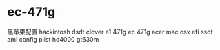 # ec-471g
黑苹果配置 hackintosh dsdt clover e1 471g ec 471g acer mac osx efi ssdt aml config plist hd4000 gt630m

